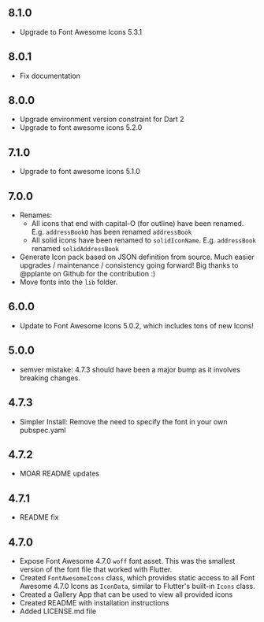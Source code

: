 ## 8.1.0

  * Upgrade to Font Awesome Icons 5.3.1

## 8.0.1

  * Fix documentation
  
## 8.0.0

  * Upgrade environment version constraint for Dart 2
  * Upgrade to font awesome icons 5.2.0

## 7.1.0

  * Upgrade to font awesome icons 5.1.0

## 7.0.0

* Renames:
  - All icons that end with capital-O (for outline) have been renamed. E.g. `addressBookO` has been renamed `addressBook` 
  - All solid icons have been renamed to `solidIconName`. E.g. `addressBook` renamed `solidAddressBook`
* Generate Icon pack based on JSON definition from source. Much easier upgrades / maintenance / consistency going forward! Big thanks to @pplante on Github for the contribution :)
* Move fonts into the `lib` folder.
  
## 6.0.0

* Update to Font Awesome Icons 5.0.2, which includes tons of new Icons!

## 5.0.0

* semver mistake: 4.7.3 should have been a major bump as it involves breaking changes.

## 4.7.3

* Simpler Install: Remove the need to specify the font in your own pubspec.yaml

## 4.7.2

* MOAR README updates

## 4.7.1

* README fix

## 4.7.0

* Expose Font Awesome 4.7.0 `woff` font asset. This was the smallest version of the font file that worked with Flutter. 
* Created `FontAwesomeIcons` class, which provides static access to all Font Awesome 4.7.0 Icons as `IconData`, similar to Flutter's built-in `Icons` class.
* Created a Gallery App that can be used to view all provided icons
* Created README with installation instructions
* Added LICENSE.md file
